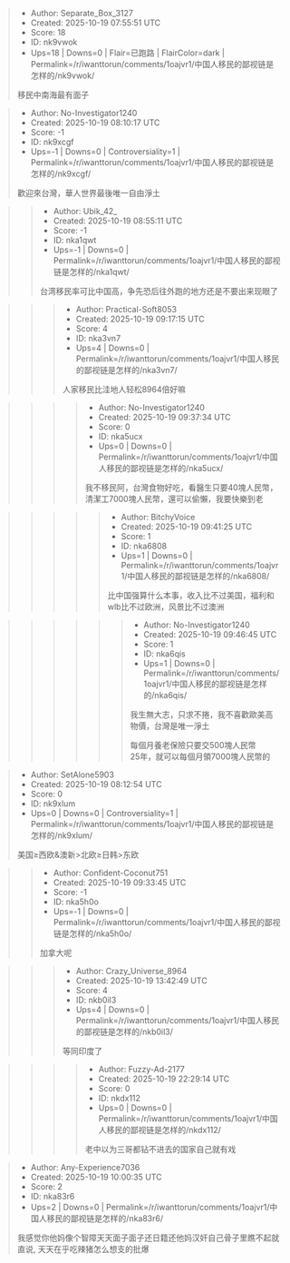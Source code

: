 > - Author: Separate_Box_3127
> - Created: 2025-10-19 07:55:51 UTC
> - Score: 18
> - ID: nk9vwok
> - Ups=18 | Downs=0 | Flair=已跑路 | FlairColor=dark | Permalink=/r/iwanttorun/comments/1oajvr1/中国人移民的鄙视链是怎样的/nk9vwok/
>
> 移民中南海最有面子

> - Author: No-Investigator1240
> - Created: 2025-10-19 08:10:17 UTC
> - Score: -1
> - ID: nk9xcgf
> - Ups=-1 | Downs=0 | Controversiality=1 | Permalink=/r/iwanttorun/comments/1oajvr1/中国人移民的鄙视链是怎样的/nk9xcgf/
>
> 歡迎來台灣，華人世界最後唯一自由淨土

>> - Author: Ubik_42_
>> - Created: 2025-10-19 08:55:11 UTC
>> - Score: -1
>> - ID: nka1qwt
>> - Ups=-1 | Downs=0 | Permalink=/r/iwanttorun/comments/1oajvr1/中国人移民的鄙视链是怎样的/nka1qwt/
>>
>> 台湾移民率可比中国高，争先恐后往外跑的地方还是不要出来现眼了

>>> - Author: Practical-Soft8053
>>> - Created: 2025-10-19 09:17:15 UTC
>>> - Score: 4
>>> - ID: nka3vn7
>>> - Ups=4 | Downs=0 | Permalink=/r/iwanttorun/comments/1oajvr1/中国人移民的鄙视链是怎样的/nka3vn7/
>>>
>>> 人家移民比洼地人轻松8964倍好嘛

>>>> - Author: No-Investigator1240
>>>> - Created: 2025-10-19 09:37:34 UTC
>>>> - Score: 0
>>>> - ID: nka5ucx
>>>> - Ups=0 | Downs=0 | Permalink=/r/iwanttorun/comments/1oajvr1/中国人移民的鄙视链是怎样的/nka5ucx/
>>>>
>>>> 我不移民阿，台灣食物好吃，看醫生只要40塊人民幣，清潔工7000塊人民幣，還可以偷懶，我要快樂到老

>>>>> - Author: BitchyVoice
>>>>> - Created: 2025-10-19 09:41:25 UTC
>>>>> - Score: 1
>>>>> - ID: nka6808
>>>>> - Ups=1 | Downs=0 | Permalink=/r/iwanttorun/comments/1oajvr1/中国人移民的鄙视链是怎样的/nka6808/
>>>>>
>>>>> 比中国强算什么本事，收入比不过美国，福利和wlb比不过欧洲，风景比不过澳洲

>>>>>> - Author: No-Investigator1240
>>>>>> - Created: 2025-10-19 09:46:45 UTC
>>>>>> - Score: 1
>>>>>> - ID: nka6qis
>>>>>> - Ups=1 | Downs=0 | Permalink=/r/iwanttorun/comments/1oajvr1/中国人移民的鄙视链是怎样的/nka6qis/
>>>>>>
>>>>>> 我生無大志，只求不捲，我不喜歡歐美高物價，台灣是唯一淨土
>>>>>> 
>>>>>> 每個月養老保險只要交500塊人民幣  
>>>>>> 25年，就可以每個月領7000塊人民幣的

> - Author: SetAlone5903
> - Created: 2025-10-19 08:12:54 UTC
> - Score: 0
> - ID: nk9xlum
> - Ups=0 | Downs=0 | Controversiality=1 | Permalink=/r/iwanttorun/comments/1oajvr1/中国人移民的鄙视链是怎样的/nk9xlum/
>
> 美国≥西欧&澳新>北欧≥日韩>东欧

>> - Author: Confident-Coconut751
>> - Created: 2025-10-19 09:33:45 UTC
>> - Score: -1
>> - ID: nka5h0o
>> - Ups=-1 | Downs=0 | Permalink=/r/iwanttorun/comments/1oajvr1/中国人移民的鄙视链是怎样的/nka5h0o/
>>
>> 加拿大呢

>>> - Author: Crazy_Universe_8964
>>> - Created: 2025-10-19 13:42:49 UTC
>>> - Score: 4
>>> - ID: nkb0il3
>>> - Ups=4 | Downs=0 | Permalink=/r/iwanttorun/comments/1oajvr1/中国人移民的鄙视链是怎样的/nkb0il3/
>>>
>>> 等同印度了

>>>> - Author: Fuzzy-Ad-2177
>>>> - Created: 2025-10-19 22:29:14 UTC
>>>> - Score: 0
>>>> - ID: nkdx112
>>>> - Ups=0 | Downs=0 | Permalink=/r/iwanttorun/comments/1oajvr1/中国人移民的鄙视链是怎样的/nkdx112/
>>>>
>>>> 老中以为三哥都钻不进去的国家自己就有戏

> - Author: Any-Experience7036
> - Created: 2025-10-19 10:00:35 UTC
> - Score: 2
> - ID: nka83r6
> - Ups=2 | Downs=0 | Permalink=/r/iwanttorun/comments/1oajvr1/中国人移民的鄙视链是怎样的/nka83r6/
>
> 我感觉你他妈像个智障天天面子面子还日籍还他妈汉奸自己骨子里瞧不起就直说, 天天在乎吃辣猪怎么想支的批爆
